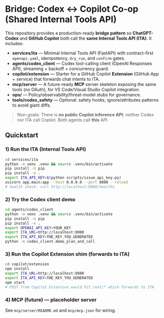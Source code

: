 
# Bridge: Codex ↔ Copilot Co-op (Shared Internal Tools API)

This repository provides a production-ready **bridge pattern** so **ChatGPT-Codex** and **GitHub Copilot** both call the **same Internal Tools API (ITA)**. It includes:

- **services/ita** — Minimal Internal Tools API (FastAPI) with contract-first `openapi.yaml`, idempotency, `dry_run`, and `confirm` gates.
- **agents/codex_client** — Codex tool-calling client (OpenAI Responses API), streaming + backoff + concurrency guard.
- **copilot/extension** — Starter for a GitHub Copilot **Extension** (GitHub App + service) that forwards chat intents to ITA.
- **mcp/server** — A future-ready **MCP** server skeleton exposing the same tools (no OAuth), for VS Code/Visual Studio Copilot integration.
- **ops/** — Policy/observability/threat-model stubs for governance.
- **tools/codex_safety** — Optional: safety hooks, ignore/attributes patterns to avoid giant diffs.

> Non-goals: There is **no public Copilot inference API**; neither Codex nor ITA call Copilot. Both agents call **this** API.

## Quickstart

### 1) Run the ITA (Internal Tools API)
```bash
cd services/ita
python -m venv .venv && source .venv/bin/activate
pip install -U pip
pip install -e .
export ITA_API_KEY=$(python scripts/issue_api_key.py)
uvicorn app.main:app --host 0.0.0.0 --port 8080 --reload
# health check: curl http://localhost:8080/healthz
```

### 2) Try the Codex client demo
```bash
cd agents/codex_client
python -m venv .venv && source .venv/bin/activate
pip install -U pip
pip install -e .
export OPENAI_API_KEY=YOUR_KEY
export ITA_URL=http://localhost:8080
export ITA_API_KEY=THE_KEY_YOU_GENERATED
python -m codex_client.demo_plan_and_call
```

### 3) Run the Copilot Extension shim (forwards to ITA)
```bash
cd copilot/extension
npm install
export ITA_URL=http://localhost:8080
export ITA_API_KEY=THE_KEY_YOU_GENERATED
npm start
# POST from Copilot Extension would hit /ext/* which forwards to ITA
```

### 4) MCP (future) — placeholder server
See `mcp/server/README.md` and `mcp/mcp.json` for wiring.
